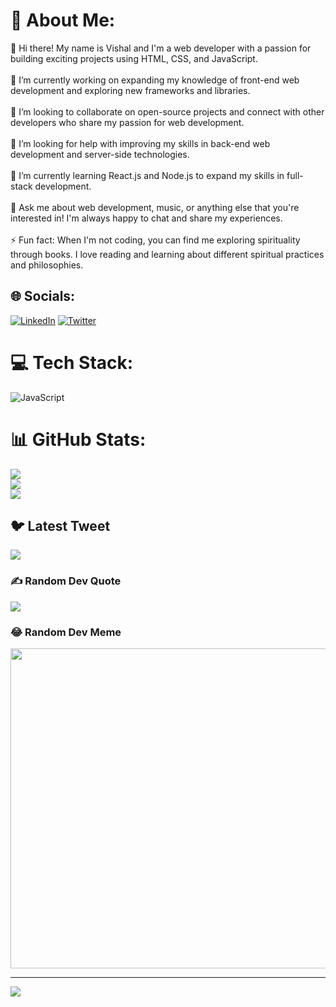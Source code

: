 # 💫 About Me:
👋 Hi there! My name is Vishal and I'm a web developer with a passion for building exciting projects using HTML, CSS, and JavaScript.<br><br>🔭 I’m currently working on expanding my knowledge of front-end web development and exploring new frameworks and libraries.<br><br>👯 I’m looking to collaborate on open-source projects and connect with other developers who share my passion for web development.<br><br>🤝 I’m looking for help with improving my skills in back-end web development and server-side technologies.<br><br>🌱 I’m currently learning React.js and Node.js to expand my skills in full-stack development.<br><br>💬 Ask me about web development, music, or anything else that you're interested in! I'm always happy to chat and share my experiences.<br><br>⚡ Fun fact: When I'm not coding, you can find me exploring spirituality through books. I love reading and learning about different spiritual practices and philosophies.


## 🌐 Socials:
[![LinkedIn](https://img.shields.io/badge/LinkedIn-%230077B5.svg?logo=linkedin&logoColor=white)](https://linkedin.com/in/https://www.linkedin.com/in/vishal-kumar-41b562114/) [![Twitter](https://img.shields.io/badge/Twitter-%231DA1F2.svg?logo=Twitter&logoColor=white)](https://twitter.com/https://twitter.com/vishal943) 

# 💻 Tech Stack:
![JavaScript](https://img.shields.io/badge/javascript-%23323330.svg?style=for-the-badge&logo=javascript&logoColor=%23F7DF1E)
# 📊 GitHub Stats:
![](https://github-readme-stats.vercel.app/api?username=Vishalkr17&theme=dark&hide_border=false&include_all_commits=false&count_private=false)<br/>
![](https://github-readme-streak-stats.herokuapp.com/?user=Vishalkr17&theme=dark&hide_border=false)<br/>
![](https://github-readme-stats.vercel.app/api/top-langs/?username=Vishalkr17&theme=dark&hide_border=false&include_all_commits=false&count_private=false&layout=compact)

## 🐦 Latest Tweet
[![](https://gtce.itsvg.in/api?username=https://twitter.com/vishal943)](https://github.com/VishwaGauravIn/github-twitter-card-embed)

### ✍️ Random Dev Quote
![](https://quotes-github-readme.vercel.app/api?type=horizontal&theme=radical)

### 😂 Random Dev Meme
<img src="https://rm.up.railway.app/" width="512px"/>

---
[![](https://visitcount.itsvg.in/api?id=Vishalkr17&icon=0&color=0)](https://visitcount.itsvg.in)

<!-- Proudly created with GPRM ( https://gprm.itsvg.in ) -->
